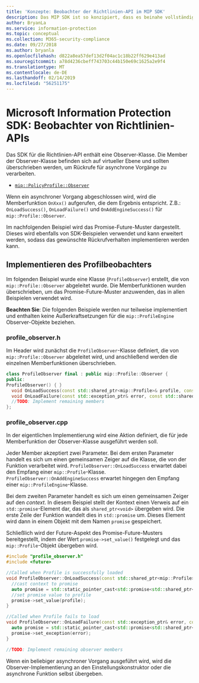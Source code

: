 ```yaml
---
title: 'Konzepte: Beobachter der Richtlinien-API im MIP SDK'
description: Das MIP SDK ist so konzipiert, dass es beinahe vollständig asynchron ist. In diesem Artikel erfahren Sie, wie Beobachter von Richtlinien-APIs implementiert und mit dem Ziel der Asynchronität verwendet werden.
author: BryanLa
ms.service: information-protection
ms.topic: conceptual
ms.collection: M365-security-compliance
ms.date: 09/27/2018
ms.author: bryanla
ms.openlocfilehash: d822a8ea57def13d2f04ac1c18b22ff629e413ad
ms.sourcegitcommit: a78d4236cbeff743703c44b150e69c1625a2e9f4
ms.translationtype: MT
ms.contentlocale: de-DE
ms.lasthandoff: 02/14/2019
ms.locfileid: "56251175"
---
```

# <a name="microsoft-information-protection-sdk---policy-api-observers"></a>Microsoft Information Protection SDK: Beobachter von Richtlinien-APIs

Das SDK für die Richtlinien-API enthält eine Observer-Klasse. Die Member der Observer-Klasse befinden sich auf virtueller Ebene und sollten überschrieben werden, um Rückrufe für asynchrone Vorgänge zu verarbeiten.

- [`mip::PolicyProfile::Observer`](reference/class_mip_policyprofile_observer.md)

Wenn ein asynchroner Vorgang abgeschlossen wird, wird die Memberfunktion `OnXxx()` aufgerufen, die dem Ergebnis entspricht. Z.B.: `OnLoadSuccess()`, `OnLoadFailure()` und `OnAddEngineSuccess()` für `mip::Profile::Observer`.

Im nachfolgenden Beispiel wird das Promise-Future-Muster dargestellt. Dieses wird ebenfalls von SDK-Beispielen verwendet und kann erweitert werden, sodass das gewünschte Rückrufverhalten implementieren werden kann. 

## <a name="profile-observer-implementation"></a>Implementieren des Profilbeobachters

Im folgenden Beispiel wurde eine Klasse (`ProfileObserver`) erstellt, die von `mip::Profile::Observer` abgeleitet wurde. Die Memberfunktionen wurden überschrieben, um das Promise-Future-Muster anzuwenden, das in allen Beispielen verwendet wird.

**Beachten Sie**: Die folgenden Beispiele werden nur teilweise implementiert und enthalten keine Außerkraftsetzungen für die `mip::ProfileEngine` Observer-Objekte beziehen.

### <a name="profileobserverh"></a>profile_observer.h

Im Header wird zunächst die `ProfileObserver`-Klasse definiert, die von `mip::Profile::Observer` abgeleitet wird, und anschließend werden die einzelnen Memberfunktionen überschrieben.

```cpp
class ProfileObserver final : public mip::Profile::Observer {
public:
ProfileObserver() { }
  void OnLoadSuccess(const std::shared_ptr<mip::Profile>& profile, const std::shared_ptr<void>& context) override;
  void OnLoadFailure(const std::exception_ptr& error, const std::shared_ptr<void>& context) override;
  //TODO: Implement remaining members
};
```

### <a name="profileobservercpp"></a>profile_observer.cpp

In der eigentlichen Implementierung wird eine Aktion definiert, die für jede Memberfunktion der Observer-Klasse ausgeführt werden soll.

Jeder Member akzeptiert zwei Parameter. Bei dem ersten Parameter handelt es sich um einen gemeinsamen Zeiger auf die Klasse, die von der Funktion verarbeitet wird. `ProfileObserver::OnLoadSuccess` erwartet dabei den Empfang einer `mip::Profile`-Klasse. `ProfileObserver::OnAddEngineSuccess` erwartet hingegen den Empfang einer `mip::ProfileEngine`-Klasse.

Bei dem zweiten Parameter handelt es sich um einen gemeinsamen Zeiger auf den *context*. In diesem Beispiel stellt der Kontext einen Verweis auf ein `std::promise`-Element dar, das als `shared_ptr<void>` übergeben wird. Die erste Zeile der Funktion wandelt dies in `std::promise` um. Dieses Element wird dann in einem Objekt mit dem Namen `promise` gespeichert.

Schließlich wird der Future-Aspekt des Promise-Future-Musters bereitgestellt, indem der Wert `promise->set_value()` festgelegt und das `mip::Profile`-Objekt übergeben wird.

```cpp
#include "profile_observer.h"
#include <future>

//Called when Profile is successfully loaded
void ProfileObserver::OnLoadSuccess(const std::shared_ptr<mip::Profile>& profile, const std::shared_ptr<void>& context) {
  //cast context to promise
  auto promise = std::static_pointer_cast<std::promise<std::shared_ptr<mip::Profile>>>(context);
  //set promise value to profile
  promise->set_value(profile);
}

//Called when Profile fails to load
void ProfileObserver::OnLoadFailure(const std::exception_ptr& error, const std::shared_ptr<void>& context) {
  auto promise = std::static_pointer_cast<std::promise<std::shared_ptr<mip::Profile>>>(context);
  promise->set_exception(error);
}

//TODO: Implement remaining observer members
```

Wenn ein beliebiger asynchroner Vorgang ausgeführt wird, wird die Observer-Implementierung an den Einstellungskonstruktor oder die asynchrone Funktion selbst übergeben. 


